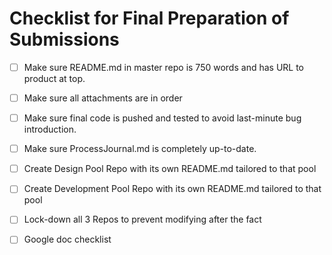 # Checklist for Final Preparation of Submissions

* [ ] Make sure README.md in master repo is 750 words and has URL to product at top.

* [ ] Make sure all attachments are in order
* [ ] Make sure final code is pushed and tested to avoid last-minute bug introduction.
* [ ] Make sure ProcessJournal.md is completely up-to-date.
* [ ] Create Design Pool Repo with its own README.md tailored to that pool
* [ ] Create Development Pool Repo with its own README.md tailored to that pool
* [ ] Lock-down all 3 Repos to prevent modifying after the fact
* [ ] Google doc checklist 

